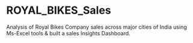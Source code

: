 # ROYAL_BIKES_Sales
Analysis of Royal Bikes Company sales across major cities of India using Ms-Excel tools & built a sales Insights Dashboard.
